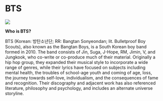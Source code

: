 # BTS
![](https://encrypted-tbn0.gstatic.com/images?q=tbn:ANd9GcSdQMeh7g5K-ooF3THlEum3UmtEW4smBYfhBg&usqp=CAU)

**Who is BTS?**

BTS (Korean: 방탄소년단; RR: Bangtan Sonyeondan; lit. Bulletproof Boy Scouts), also known as the Bangtan Boys, is a South Korean boy band formed in 2010. The band consists of Jin, Suga, J-Hope, RM, Jimin, V, and Jungkook, who co-write or co-produce much of their material. Originally a hip hop group, they expanded their musical style to incorporate a wide range of genres, while their lyrics have focused on subjects including mental health, the troubles of school-age youth and coming of age, loss, the journey towards self-love, individualism, and the consequences of fame and recognition. Their discography and adjacent work has also referenced literature, philosophy and psychology, and includes an alternate universe storyline.
